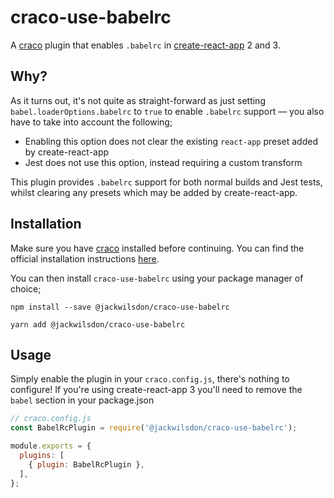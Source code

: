 # craco-use-babelrc

A [craco] plugin that enables `.babelrc` in [create-react-app] 2 and 3.

## Why?

As it turns out, it's not quite as straight-forward as just setting
`babel.loaderOptions.babelrc` to `true` to enable `.babelrc` support — you also
have to take into account the following;

 * Enabling this option does not clear the existing `react-app` preset added by
   create-react-app
 * Jest does not use this option, instead requiring a custom transform

This plugin provides `.babelrc` support for both normal builds and Jest tests,
whilst clearing any presets which may be added by create-react-app.

## Installation

Make sure you have [craco] installed before continuing. You can find the
official installation instructions [here][craco-install].

You can then install `craco-use-babelrc` using your package manager of choice;

```Shell
npm install --save @jackwilsdon/craco-use-babelrc
```

```Shell
yarn add @jackwilsdon/craco-use-babelrc
```

## Usage

Simply enable the plugin in your `craco.config.js`, there's nothing to
configure!  If you're using create-react-app 3 you'll need to remove the `babel` section in your package.json

```JavaScript
// craco.config.js
const BabelRcPlugin = require('@jackwilsdon/craco-use-babelrc');

module.exports = {
  plugins: [
    { plugin: BabelRcPlugin },
  ],
};
```

[craco]: https://github.com/sharegate/craco
[craco-install]: https://github.com/sharegate/craco/tree/master/packages/craco#installation
[create-react-app]: https://github.com/facebook/create-react-app
